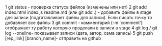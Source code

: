 1 git status - проверка статуса файлов (изменены или нет)
2 git add index.html index.js readme.md (или git add .) - добавить файлы в stage для записи (подгатавливает файлы для записи). Если писать точку то добавляет все файлы
3 git commit - комментарий (-m 'comment') отображает ту работу которую проделали в записи в stage
4 git log / git log --oneline- показывает записи (дата, автор, сама запись) 
5 git push [rep_link] [branch_name]- отправить на github